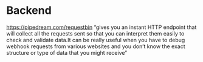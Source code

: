 # Backend

https://pipedream.com/requestbin 
“gives you an instant HTTP endpoint that will collect all the requests sent so that you can interpret them easily to check and validate data.It can be really useful when you have to debug webhook requests from various websites and you don’t know the exact structure or type of data that you might receive”

